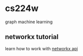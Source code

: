 # cs224w
graph machine learning
## networkx tutorial
learn how to work with [networkx api](https://github.com/being12345/cs224w/blob/master/tutorial/network.ipynb)
